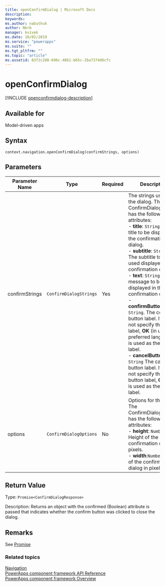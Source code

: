 ```yaml
---
title: openConfirmDialog | Microsoft Docs
description: 
keywords:
ms.author: nabuthuk
author: Nkrb
manager: kvivek
ms.date: 10/01/2019
ms.service: "powerapps"
ms.suite: ""
ms.tgt_pltfrm: ""
ms.topic: "article"
ms.assetid: 83f2c208-696c-48b1-b65c-2ba7374d6cfc
---
```


# openConfirmDialog

[!INCLUDE [openconfirmdialog-description](includes/openconfirmdialog-description.md)]

## Available for 

Model-driven apps

## Syntax

`context.navigation.openConfirmDialog(confirmStrings, options)`

## Parameters

| Parameter Name|Type|Required|Description|
| ------------- |----|--------|-----------|
|confirmStrings|`ConfirmDialogStrings`|Yes|The strings used in the dialog. The ConfirmDialogStrings has the following attributes:<br/>- **title**: `String`. The title to be displayed in the confirmation dialog. <br/>- **subtitle**: `String`. The subtitle to be used displayed in the confirmation dialog.<br/>- **text**: `String`. The message to be displayed in the confirmation dialog.<br/>- **confirmButtonLabel**: `String`. The confirm button label. If you do not specify the button label, **OK** (in user's preferred language) is used as the button label.<br/>- **cancelButtonLabel**: `String` The cancel button label. If you do not specify the cancel button label, **Cancel** is used as the button label.|
|options|`ConfirmDialogOptions`|No|Options for the dialog. The ConfirmDialogOptions has the following attributes:<br/>- **height**: `Number`. Height of the confirmation dialog in pixels. <br/>- **width**:`Number`. Width of the confirmation dialog in pixels|

## Return Value

Type: `Promise<ConfirmDialogResponse>`

Description: Returns an object with the confirmed (Boolean) attribute is passed that indicates whether the confirm button was clicked to close the dialog.

## Remarks

See [Promise](https://developer.mozilla.org/docs/Web/JavaScript/Reference/Global_Objects/Promise) 


### Related topics

[Navigation](../navigation.md)<br/>
[PowerApps component framework API Reference](../../reference/index.md)<br/>
[PowerApps component framework Overview](../../overview.md)